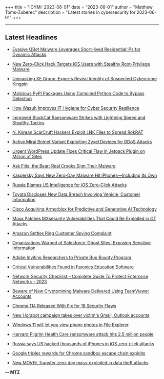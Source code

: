 +++
title = "ICYMI: 2023-06-01"
date = "2023-06-01"
author = "Matthew Toms-Zuberec"
description = "Latest stories in cybersecurity for 2023-06-01"
+++

---------------------------------------------------------------------------
## Latest Headlines
- [Evasive QBot Malware Leverages Short-lived Residential IPs for Dynamic Attacks](https://thehackernews.com/2023/06/evasive-qbot-malware-leverages-short.html)

- [New Zero-Click Hack Targets iOS Users with Stealthy Root-Privilege Malware](https://thehackernews.com/2023/06/new-zero-click-hack-targets-ios-users.html)

- [Unmasking XE Group: Experts Reveal Identity of Suspected Cybercrime Kingpin](https://thehackernews.com/2023/06/unmasking-xe-group-experts-reveal.html)

- [Malicious PyPI Packages Using Compiled Python Code to Bypass Detection](https://thehackernews.com/2023/06/malicious-pypi-packages-using-compiled.html)

- [How Wazuh Improves IT Hygiene for Cyber Security Resilience](https://thehackernews.com/2023/06/how-wazuh-improves-it-hygiene-for-cyber.html)

- [Improved BlackCat Ransomware Strikes with Lightning Speed and Stealthy Tactics](https://thehackernews.com/2023/06/improved-blackcat-ransomware-strikes.html)

- [N. Korean ScarCruft Hackers Exploit LNK Files to Spread RokRAT](https://thehackernews.com/2023/06/n-korean-scarcruft-hackers-exploit.html)

- [Active Mirai Botnet Variant Exploiting Zyxel Devices for DDoS Attacks](https://thehackernews.com/2023/06/active-mirai-botnet-variant-exploiting.html)

- [Urgent WordPress Update Fixes Critical Flaw in Jetpack Plugin on Million of Sites](https://thehackernews.com/2023/06/urgent-wordpress-update-fixes-critical.html)

- [Ask Fitis, the Bear: Real Crooks Sign Their Malware](https://krebsonsecurity.com/2023/06/ask-fitis-the-bear-real-crooks-sign-their-malware/)

- [Kaspersky Says New Zero-Day Malware Hit iPhones—Including Its Own](https://www.wired.com/story/kaspersky-apple-ios-zero-day-intrusion/)

- [Russia Blames US Intelligence for iOS Zero-Click Attacks](https://www.securityweek.com/russia-blames-us-intelligence-for-ios-zero-click-attacks/)

- [Toyota Discloses New Data Breach Involving Vehicle, Customer Information](https://www.securityweek.com/toyota-discloses-new-data-breach-involving-vehicle-customer-information/)

- [Cisco Acquiring Armorblox for Predictive and Generative AI Technology](https://www.securityweek.com/cisco-acquiring-armorblox-for-predictive-and-generative-ai-technology/)

- [Moxa Patches MXsecurity Vulnerabilities That Could Be Exploited in OT Attacks](https://www.securityweek.com/moxa-patches-mxsecurity-vulnerabilities-that-could-be-exploited-in-ot-attacks/)

- [Amazon Settles Ring Customer Spying Complaint](https://www.securityweek.com/amazon-settles-ring-customer-spying-complaint/)

- [Organizations Warned of Salesforce ‘Ghost Sites’ Exposing Sensitive Information](https://www.securityweek.com/organizations-warned-of-salesforce-ghost-sites-exposing-sensitive-information/)

- [Adobe Inviting Researchers to Private Bug Bounty Program](https://www.securityweek.com/adobe-inviting-researchers-to-private-bug-bounty-program/)

- [Critical Vulnerabilities Found in Faronics Education Software](https://www.securityweek.com/critical-vulnerabilities-found-in-faronics-education-software/)

- [Network Security Checklist – Complete Guide To Protect Enterprise Networks – 2023](https://cybersecuritynews.com/network-security-checklist/)

- [Beware of New Cryptomining Malware Delivered Using TeamViewer Accounts](https://cybersecuritynews.com/cryptomining-using-teamviewer-accounts/)

- [Chrome 114 Released With Fix for 16 Security Flaws](https://cybersecuritynews.com/chrome-114-released/)

- [New Horabot campaign takes over victim's Gmail, Outlook accounts](https://www.bleepingcomputer.com/news/security/new-horabot-campaign-takes-over-victims-gmail-outlook-accounts/)

- [Windows 11 will let you view phone photos in File Explorer](https://www.bleepingcomputer.com/news/microsoft/windows-11-will-let-you-view-phone-photos-in-file-explorer/)

- [Harvard Pilgrim Health Care ransomware attack hits 2.5 million people](https://www.bleepingcomputer.com/news/security/harvard-pilgrim-health-care-ransomware-attack-hits-25-million-people/)

- [Russia says US hacked thousands of iPhones in iOS zero-click attacks](https://www.bleepingcomputer.com/news/security/russia-says-us-hacked-thousands-of-iphones-in-ios-zero-click-attacks/)

- [Google triples rewards for Chrome sandbox escape chain exploits](https://www.bleepingcomputer.com/news/google/google-triples-rewards-for-chrome-sandbox-escape-chain-exploits/)

- [New MOVEit Transfer zero-day mass-exploited in data theft attacks](https://www.bleepingcomputer.com/news/security/new-moveit-transfer-zero-day-mass-exploited-in-data-theft-attacks/)

**-- MTZ**